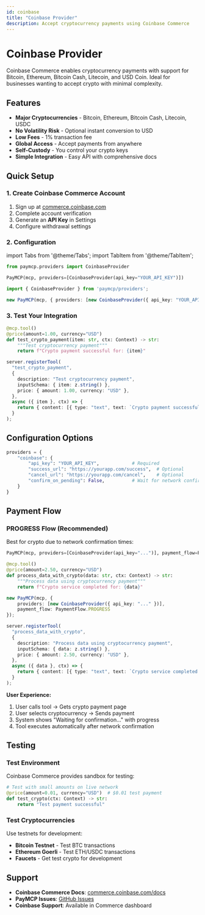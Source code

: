 ```yaml
---
id: coinbase
title: "Coinbase Provider"
description: Accept cryptocurrency payments using Coinbase Commerce
---
```


# Coinbase Provider

Coinbase Commerce enables cryptocurrency payments with support for Bitcoin, Ethereum, Bitcoin Cash, Litecoin, and USD Coin. Ideal for businesses wanting to accept crypto with minimal complexity.

## Features

- **Major Cryptocurrencies** - Bitcoin, Ethereum, Bitcoin Cash, Litecoin, USDC
- **No Volatility Risk** - Optional instant conversion to USD
- **Low Fees** - 1% transaction fee
- **Global Access** - Accept payments from anywhere
- **Self-Custody** - You control your crypto keys
- **Simple Integration** - Easy API with comprehensive docs

## Quick Setup

### 1. Create Coinbase Commerce Account

1. Sign up at [commerce.coinbase.com](https://commerce.coinbase.com)
2. Complete account verification
3. Generate an **API Key** in Settings
4. Configure withdrawal settings

### 2. Configuration

import Tabs from '@theme/Tabs';
import TabItem from '@theme/TabItem';

<Tabs>
<TabItem value="python" label="Python">

```python
from paymcp.providers import CoinbaseProvider

PayMCP(mcp, providers=[CoinbaseProvider(api_key="YOUR_API_KEY")])
```

</TabItem>
<TabItem value="typescript" label="TypeScript">

```typescript
import { CoinbaseProvider } from 'paymcp/providers';

new PayMCP(mcp, { providers: [new CoinbaseProvider({ api_key: "YOUR_API_KEY" })] });
```

</TabItem>
</Tabs>

### 3. Test Your Integration

<Tabs>
<TabItem value="python" label="Python">

```python
@mcp.tool()
@price(amount=1.00, currency="USD")
def test_crypto_payment(item: str, ctx: Context) -> str:
    """Test cryptocurrency payment"""
    return f"Crypto payment successful for: {item}"
```

</TabItem>
<TabItem value="typescript" label="TypeScript">

```typescript
server.registerTool(
  "test_crypto_payment",
  {
    description: "Test cryptocurrency payment",
    inputSchema: { item: z.string() },
    price: { amount: 1.00, currency: "USD" },
  },
  async ({ item }, ctx) => {
    return { content: [{ type: "text", text: `Crypto payment successful for: ${item}` }] };
  }
);
```

</TabItem>
</Tabs>

## Configuration Options

```python
providers = {
    "coinbase": {
        "api_key": "YOUR_API_KEY",            # Required
        "success_url": "https://yourapp.com/success",  # Optional
        "cancel_url": "https://yourapp.com/cancel",    # Optional
        "confirm_on_pending": False,          # Wait for network confirmation
    }
}
```


## Payment Flow

### PROGRESS Flow (Recommended)

Best for crypto due to network confirmation times:

<Tabs>
<TabItem value="python" label="Python">

```python
PayMCP(mcp, providers=[CoinbaseProvider(api_key="...")], payment_flow=PaymentFlow.PROGRESS)

@mcp.tool()
@price(amount=2.50, currency="USD")
def process_data_with_crypto(data: str, ctx: Context) -> str:
    """Process data using cryptocurrency payment"""
    return f"Crypto service completed for: {data}"
```

</TabItem>
<TabItem value="typescript" label="TypeScript">

```typescript
new PayMCP(mcp, { 
    providers: [new CoinbaseProvider({ api_key: "..." })],
    payment_flow: PaymentFlow.PROGRESS 
});

server.registerTool(
  "process_data_with_crypto",
  {
    description: "Process data using cryptocurrency payment",
    inputSchema: { data: z.string() },
    price: { amount: 2.50, currency: "USD" },
  },
  async ({ data }, ctx) => {
    return { content: [{ type: "text", text: `Crypto service completed for: ${data}` }] };
  }
);
```

</TabItem>
</Tabs>

**User Experience:**
1. User calls tool → Gets crypto payment page
2. User selects cryptocurrency → Sends payment
3. System shows "Waiting for confirmation..." with progress
4. Tool executes automatically after network confirmation

## Testing

### Test Environment

Coinbase Commerce provides sandbox for testing:

```python
# Test with small amounts on live network
@price(amount=0.01, currency="USD")  # $0.01 test payment
def test_crypto(ctx: Context) -> str:
    return "Test payment successful"
```

### Test Cryptocurrencies

Use testnets for development:
- **Bitcoin Testnet** - Test BTC transactions
- **Ethereum Goerli** - Test ETH/USDC transactions
- **Faucets** - Get test crypto for development

## Support

- **Coinbase Commerce Docs**: [commerce.coinbase.com/docs](https://commerce.coinbase.com/docs)
- **PayMCP Issues**: [GitHub Issues](https://github.com/PayMCP/paymcp/issues)
- **Coinbase Support**: Available in Commerce dashboard



